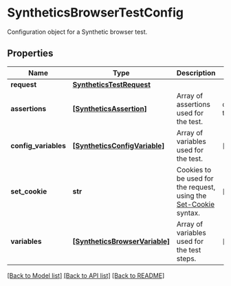 # SyntheticsBrowserTestConfig

Configuration object for a Synthetic browser test.

## Properties

| Name                 | Type                                                            | Description                                                                                                                              | Notes          |
| -------------------- | --------------------------------------------------------------- | ---------------------------------------------------------------------------------------------------------------------------------------- | -------------- |
| **request**          | [**SyntheticsTestRequest**](SyntheticsTestRequest.md)           |                                                                                                                                          |
| **assertions**       | [**[SyntheticsAssertion]**](SyntheticsAssertion.md)             | Array of assertions used for the test.                                                                                                   | defaults to [] |
| **config_variables** | [**[SyntheticsConfigVariable]**](SyntheticsConfigVariable.md)   | Array of variables used for the test.                                                                                                    | [optional]     |
| **set_cookie**       | **str**                                                         | Cookies to be used for the request, using the [Set-Cookie](https://developer.mozilla.org/en-US/docs/Web/HTTP/Headers/Set-Cookie) syntax. | [optional]     |
| **variables**        | [**[SyntheticsBrowserVariable]**](SyntheticsBrowserVariable.md) | Array of variables used for the test steps.                                                                                              | [optional]     |

[[Back to Model list]](README.md#documentation-for-models) [[Back to API list]](README.md#documentation-for-api-endpoints) [[Back to README]](README.md)
